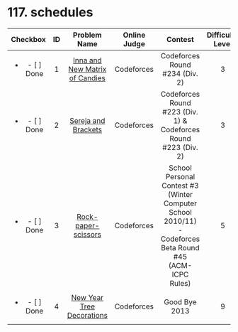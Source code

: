 # 117. schedules


| Checkbox | ID | Problem Name|Online Judge|Contest|Difficulty Level|
|:---:|:---:|:---:|:---:|:---:|:---:|
|<ul><li>- [ ] Done</li></ul>|1|[Inna and New Matrix of Candies](http://codeforces.com/problemset/problem/400/B)|Codeforces|Codeforces Round #234 (Div. 2)|3|
|<ul><li>- [ ] Done</li></ul>|2|[Sereja and Brackets](http://codeforces.com/problemset/problem/380/C)|Codeforces|Codeforces Round #223 (Div. 1) & Codeforces Round #223 (Div. 2)|3|
|<ul><li>- [ ] Done</li></ul>|3|[Rock-paper-scissors](http://codeforces.com/problemset/problem/48/A)|Codeforces|School Personal Contest #3 (Winter Computer School 2010/11) - Codeforces Beta Round #45 (ACM-ICPC Rules)|5|
|<ul><li>- [ ] Done</li></ul>|4|[New Year Tree Decorations](http://codeforces.com/problemset/problem/379/E)|Codeforces|Good Bye 2013|9|
